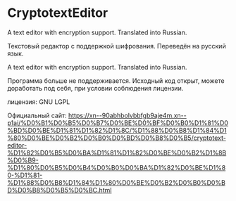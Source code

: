# CryptotextEditor
A text editor with encryption support. Translated into Russian.

Текстовый редактор с поддержкой шифрования. Переведён на русский язык.

A text editor with encryption support. Translated into Russian.

Программа больше не поддерживается. Исходный код открыт, можете доработать под себя, при условии соблюдения лицензии.

лицензия: GNU LGPL

Официальный сайт: https://xn--90abhbolvbbfgb9aje4m.xn--p1ai/%D0%B1%D0%B5%D0%B7%D0%BE%D0%BF%D0%B0%D1%81%D0%BD%D0%BE%D1%81%D1%82%D1%8C/%D1%88%D0%B8%D1%84%D1%80%D0%BE%D0%B2%D0%B0%D0%BD%D0%B8%D0%B5/cryptotext-editor-%D1%82%D0%B5%D0%BA%D1%81%D1%82%D0%BE%D0%B2%D1%8B%D0%B9-%D1%80%D0%B5%D0%B4%D0%B0%D0%BA%D1%82%D0%BE%D1%80-%D1%81-%D1%88%D0%B8%D1%84%D1%80%D0%BE%D0%B2%D0%B0%D0%BD%D0%B8%D0%B5%D0%BC.html
